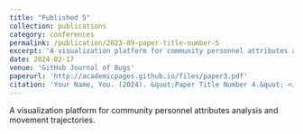 ```yaml
---
title: "Published 5"
collection: publications
category: conferences
permalink: /publication/2023-09-paper-title-number-5
excerpt: 'A visualization platform for community personnel attributes analysis and movement trajectories.'
date: 2024-02-17
venue: 'GitHub Journal of Bugs'
paperurl: 'http://academicpages.github.io/files/paper3.pdf'
citation: 'Your Name, You. (2024). &quot;Paper Title Number 4.&quot; <i>GitHub Journal of Bugs</i>. 1(4).'
---
```


A visualization platform for community personnel attributes analysis and movement trajectories.
